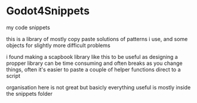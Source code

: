 # Godot4Snippets
my code snippets

this is a library of mostly copy paste solutions of patterns i use, and some objects for slightly more difficult problems


i found making a scapbook library like this to be useful as designing a propper library can be time consuming and often breaks as you change things, often it's easier to paste a couple of helper functions direct to a script


organisation here is not great but basicly everything useful is mostly inside the snippets folder
